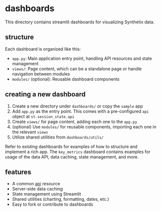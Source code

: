 # dashboards

This directory contains streamlit dashboards for visualizing Synthetix data.

## structure

Each dashboard is organized like this:

- `app.py`: Main application entry point, handling API resources and state management
- `views/`: Page content, which can be a standalone page or handle navigation between modules
- `modules/` (optional): Reusable dashboard components

## creating a new dashboard

1. Create a new directory under `dashboards/` or copy the `sample` app
2. Add `app.py` as the entry point. This comes with a pre-configured `api` object at `st.session_state.api`
3. Create `views/` for page content, adding each one to the `app.py`
4. (optional) Use `modules/` for reusable components, importing each one in the relevant `views`
5. Utilize shared utilities from `dashboards/utils/`

Refer to existing dashboards for examples of how to structure and implement a rich app. The `key_metrics` dashboard contains examples for usage of the data API, data caching, state management, and more.

## features

- A common [api](../api/) resource
- Server-side data caching
- State management using Streamlit
- Shared utilities (charting, formatting, dates, etc.)
- Easy to fork or contribute to dashboards
